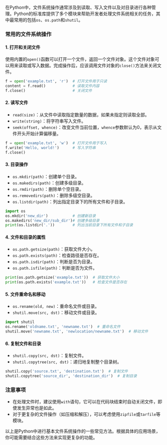在Python中，文件系统操作通常涉及到读取、写入文件以及对目录进行各种管理。Python的标准库提供了多个模块来帮助开发者处理文件系统相关的任务，其中最常用的包括`os`、`os.path`和`shutil`。

### 常用的文件系统操作

#### 1. 打开和关闭文件
使用内置的`open()`函数可以打开一个文件，返回一个文件对象。这个文件对象可以用来读取或写入数据。完成操作后，应该调用文件对象的`close()`方法来关闭文件。

```python
f = open('example.txt', 'r')  # 打开文件用于只读
content = f.read()            # 读取文件内容
f.close()                     # 关闭文件
```

#### 2. 读写文件
- `read(size)`：从文件中读取指定数量的数据，如果未指定则读取全部。
- `write(string)`：将字符串写入文件。
- `seek(offset, whence)`：改变文件当前位置，`whence`参数默认为0，表示从文件开头开始计算偏移量。

```python
f = open('example.txt', 'w')  # 打开文件用于写入
f.write('Hello, world!')      # 写入字符串
f.close()
```

#### 3. 目录操作
- `os.mkdir(path)`：创建单个目录。
- `os.makedirs(path)`：创建多级目录。
- `os.rmdir(path)`：删除单个空目录。
- `os.removedirs(path)`：删除多级空目录。
- `os.listdir(path)`：列出指定目录下的所有文件和子目录。

```python
import os
os.mkdir('new_dir')           # 创建新目录
os.makedirs('new_dir/sub_dir')# 创建多级目录
print(os.listdir('.'))        # 列出当前目录下所有文件和子目录
```

#### 4. 文件和目录的属性
- `os.path.getsize(path)`：获取文件大小。
- `os.path.exists(path)`：检查路径是否存在。
- `os.path.isdir(path)`：判断是否为目录。
- `os.path.isfile(path)`：判断是否为文件。

```python
print(os.path.getsize('example.txt'))  # 获取文件大小
print(os.path.exists('example.txt'))   # 检查文件是否存在
```

#### 5. 文件重命名和移动
- `os.rename(old, new)`：重命名文件或目录。
- `shutil.move(src, dst)`：移动文件或目录。

```python
import shutil
os.rename('oldname.txt', 'newname.txt')  # 重命名文件
shutil.move('newname.txt', 'newlocation/newname.txt')  # 移动文件
```

#### 6. 复制文件和目录
- `shutil.copy(src, dst)`：复制文件。
- `shutil.copytree(src, dst)`：递归地复制整个目录树。

```python
shutil.copy('source.txt', 'destination.txt')  # 复制文件
shutil.copytree('source_dir', 'destination_dir')  # 复制目录
```

### 注意事项
- 在处理文件时，建议使用`with`语句，它可以在代码块结束时自动关闭文件，即使发生异常也是如此。
- 对于更复杂的文件操作（如压缩和解压），可以考虑使用`zipfile`或`tarfile`等模块。

以上是Python中进行基本文件系统操作的一些常见方法。根据具体的应用场景，你可能需要结合这些方法来实现更复杂的功能。